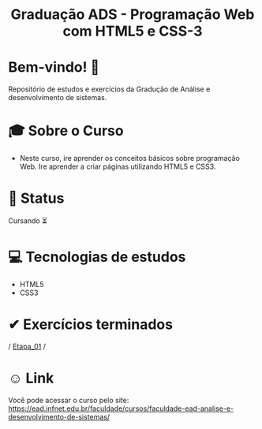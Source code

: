 <div align="center">
<h1>Graduação ADS - Programação Web com HTML5 e CSS-3 </h1>
</div>

# Bem-vindo! 👋 <a name="id01"></a>
Repositório de estudos e exercícios da Gradução de Análise e desenvolvimento de sistemas.

# &#x1F393; Sobre o Curso
<ul>
<li>Neste curso, ire aprender os conceitos básicos sobre programação Web. Ire aprender a criar páginas utilizando HTML5 e CSS3.</li>
</ul>

# &#x1F680; Status
Cursando ⏳


# &#x1F4BB; Tecnologias de estudos
<ul>
  <li>HTML5</li>
  <li>CSS3</li>
</ul>

# &#10004; Exercícios terminados

/ <a href="https://kaiketorres.github.io/Programacao-Web-com-HTML-5-e-CSS-3---Faculdade-infnet/Material%20-%20Etapa%201/Site_Insetos/">Etapa_01</a> /


# &#X263A; Link
Você pode acessar o curso pelo site: https://ead.infnet.edu.br/faculdade/cursos/faculdade-ead-analise-e-desenvolvimento-de-sistemas/


